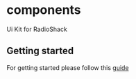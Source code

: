 # components
Ui Kit for RadioShack

## Getting started

For getting started please follow this [guide](src/stories/introduction.stories.mdx)

